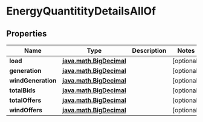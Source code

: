 
# EnergyQuantitityDetailsAllOf

## Properties
Name | Type | Description | Notes
------------ | ------------- | ------------- | -------------
**load** | [**java.math.BigDecimal**](java.math.BigDecimal.md) |  |  [optional]
**generation** | [**java.math.BigDecimal**](java.math.BigDecimal.md) |  |  [optional]
**windGeneration** | [**java.math.BigDecimal**](java.math.BigDecimal.md) |  |  [optional]
**totalBids** | [**java.math.BigDecimal**](java.math.BigDecimal.md) |  |  [optional]
**totalOffers** | [**java.math.BigDecimal**](java.math.BigDecimal.md) |  |  [optional]
**windOffers** | [**java.math.BigDecimal**](java.math.BigDecimal.md) |  |  [optional]



